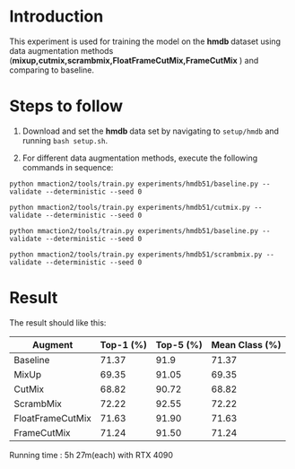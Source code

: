 # Introduction

This experiment is used for training the model on the <strong> hmdb </strong> dataset using data augmentation methods (**mixup,cutmix,scrambmix,FloatFrameCutMix,FrameCutMix** ) and comparing to baseline. 
# Steps to follow

1. Download and set the  <strong> hmdb </strong> data set by navigating to ```setup/hmdb``` and running ```bash setup.sh```.

3. For different data augmentation methods, execute the following commands in sequence:

```
python mmaction2/tools/train.py experiments/hmdb51/baseline.py --validate --deterministic --seed 0
```
```
python mmaction2/tools/train.py experiments/hmdb51/cutmix.py --validate --deterministic --seed 0
```
```
python mmaction2/tools/train.py experiments/hmdb51/baseline.py --validate --deterministic --seed 0
```
```
python mmaction2/tools/train.py experiments/hmdb51/scrambmix.py --validate --deterministic --seed 0
```

# Result
The result should like this:

| Augment            | Top-1 (%) | Top-5 (%) | Mean Class (%) |
|--------------------|-----------|-----------|----------------|
| Baseline           | 71.37     | 91.9      | 71.37          |
| MixUp              | 69.35     | 91.05     | 69.35          |
| CutMix             | 68.82     | 90.72     | 68.82          |
| ScrambMix          | 72.22     | 92.55     | 72.22          |
| FloatFrameCutMix   | 71.63     | 91.90     | 71.63          |
| FrameCutMix        | 71.24     | 91.50     | 71.24          |

Running time : 5h 27m(each) with RTX 4090

